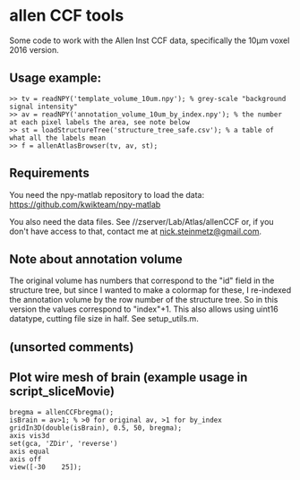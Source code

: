 # allen CCF tools

Some code to work with the Allen Inst CCF data, specifically the 10µm voxel 2016 version. 

## Usage example:
```
>> tv = readNPY('template_volume_10um.npy'); % grey-scale "background signal intensity"
>> av = readNPY('annotation_volume_10um_by_index.npy'); % the number at each pixel labels the area, see note below
>> st = loadStructureTree('structure_tree_safe.csv'); % a table of what all the labels mean
>> f = allenAtlasBrowser(tv, av, st);
```

## Requirements
You need the npy-matlab repository to load the data: https://github.com/kwikteam/npy-matlab

You also need the data files. See //zserver/Lab/Atlas/allenCCF or, if you don't have access to that, contact me at nick.steinmetz@gmail.com. 

## Note about annotation volume
The original volume has numbers that correspond to the "id" field in the structure tree, but since I wanted to make a colormap for these, I re-indexed the annotation volume by the row number of the structure tree. So in this version the values correspond to "index"+1. This also allows using uint16 datatype, cutting file size in half. See setup_utils.m.


## (unsorted comments)
## Plot wire mesh of brain (example usage in script_sliceMovie)
```
bregma = allenCCFbregma();
isBrain = av>1; % >0 for original av, >1 for by_index
gridIn3D(double(isBrain), 0.5, 50, bregma);
axis vis3d
set(gca, 'ZDir', 'reverse')
axis equal
axis off
view([-30    25]);
```
